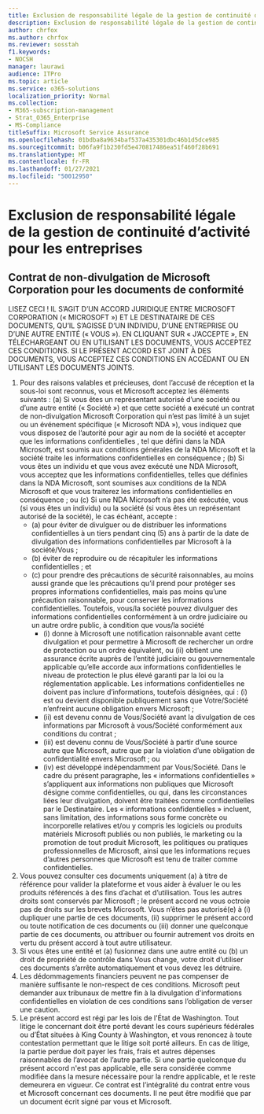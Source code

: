 ```yaml
---
title: Exclusion de responsabilité légale de la gestion de continuité d’activité pour les entreprises
description: Exclusion de responsabilité légale de la gestion de continuité d’activité pour les entreprises
author: chrfox
ms.author: chrfox
ms.reviewer: sosstah
f1.keywords:
- NOCSH
manager: laurawi
audience: ITPro
ms.topic: article
ms.service: o365-solutions
localization_priority: Normal
ms.collection:
- M365-subscription-management
- Strat_O365_Enterprise
- MS-Compliance
titleSuffix: Microsoft Service Assurance
ms.openlocfilehash: 01bdba8a9634baf537a435301dbc46b1d5dce985
ms.sourcegitcommit: b06fa9f1b230fd5e470817486ea51f460f28b691
ms.translationtype: MT
ms.contentlocale: fr-FR
ms.lasthandoff: 01/27/2021
ms.locfileid: "50012950"
---
```

# <a name="enterprise-business-continuity-management-legal-disclaimer"></a>Exclusion de responsabilité légale de la gestion de continuité d’activité pour les entreprises

## <a name="microsoft-corporation-non-disclosure-agreement-for-compliance-materials"></a>Contrat de non-divulgation de Microsoft Corporation pour les documents de conformité

LISEZ CECI ! IL S’AGIT D’UN ACCORD JURIDIQUE ENTRE MICROSOFT CORPORATION (« MICROSOFT ») ET LE DESTINATAIRE DE CES DOCUMENTS, QU’IL S’AGISSE D’UN INDIVIDU, D’UNE ENTREPRISE OU D’UNE AUTRE ENTITÉ (« VOUS »). EN CLIQUANT SUR « J’ACCEPTE », EN TÉLÉCHARGEANT OU EN UTILISANT LES DOCUMENTS, VOUS ACCEPTEZ CES CONDITIONS. SI LE PRÉSENT ACCORD EST JOINT À DES DOCUMENTS, VOUS ACCEPTEZ CES CONDITIONS EN ACCÉDANT OU EN UTILISANT LES DOCUMENTS JOINTS.

1. Pour des raisons valables et précieuses, dont l’accusé de réception et la sous-loi sont reconnus, vous et Microsoft acceptez les éléments suivants : (a) Si vous êtes un représentant autorisé d’une société ou d’une autre entité (« Société ») et que cette société a exécuté un contrat de non-divulgation Microsoft Corporation qui n’est pas limité à un sujet ou un événement spécifique (« Microsoft NDA »), vous indiquez que vous disposez de l’autorité pour agir au nom de la société et accepter que les informations confidentielles , tel que défini dans la NDA Microsoft, est soumis aux conditions générales de la NDA Microsoft et la société traite les informations confidentielles en conséquence ; (b) Si vous êtes un individu et que vous avez exécuté une NDA Microsoft, vous acceptez que les informations confidentielles, telles que définies dans la NDA Microsoft, sont soumises aux conditions de la NDA Microsoft et que vous traiterez les informations confidentielles en conséquence ; ou (c) Si une NDA Microsoft n’a pas été exécutée, vous (si vous êtes un individu) ou la société (si vous êtes un représentant autorisé de la société), le cas échéant, accepte : 
    - (a) pour éviter de divulguer ou de distribuer les informations confidentielles à un tiers pendant cinq (5) ans à partir de la date de divulgation des informations confidentielles par Microsoft à la société/Vous ; 
    - (b) éviter de reproduire ou de récapituler les informations confidentielles ; et 
    - (c) pour prendre des précautions de sécurité raisonnables, au moins aussi grande que les précautions qu’il prend pour protéger ses propres informations confidentielles, mais pas moins qu’une précaution raisonnable, pour conserver les informations confidentielles. Toutefois, vous/la société pouvez divulguer des informations confidentielles conformément à un ordre judiciaire ou un autre ordre public, à condition que vous/la société 
        - (i) donne à Microsoft une notification raisonnable avant cette divulgation et pour permettre à Microsoft de rechercher un ordre de protection ou un ordre équivalent, ou (ii) obtient une assurance écrite auprès de l’entité judiciaire ou gouvernementale applicable qu’elle accorde aux informations confidentielles le niveau de protection le plus élevé garanti par la loi ou la réglementation applicable. Les informations confidentielles ne doivent pas inclure d’informations, toutefois désignées, qui : (i) est ou devient disponible publiquement sans que Votre/Société n’enfreint aucune obligation envers Microsoft ; 
        - (ii) est devenu connu de Vous/Société avant la divulgation de ces informations par Microsoft à vous/Société conformément aux conditions du contrat ;
        - (iii) est devenu connu de Vous/Société à partir d’une source autre que Microsoft, autre que par la violation d’une obligation de confidentialité envers Microsoft ; ou
        - (iv) est développé indépendamment par Vous/Société. Dans le cadre du présent paragraphe, les « informations confidentielles » s’appliquent aux informations non publiques que Microsoft désigne comme confidentielles, ou qui, dans les circonstances liées leur divulgation, doivent être traitées comme confidentielles par le Destinataire. Les « informations confidentielles » incluent, sans limitation, des informations sous forme concrète ou incorporelle relatives et/ou y compris les logiciels ou produits matériels Microsoft publiés ou non publiés, le marketing ou la promotion de tout produit Microsoft, les politiques ou pratiques professionnelles de Microsoft, ainsi que les informations reçues d’autres personnes que Microsoft est tenu de traiter comme confidentielles.
2. Vous pouvez consulter ces documents uniquement (a) à titre de référence pour valider la plateforme et vous aider à évaluer le ou les produits référencés à des fins d’achat et d’utilisation. Tous les autres droits sont conservés par Microsoft ; le présent accord ne vous octroie pas de droits sur les brevets Microsoft. Vous n’êtes pas autorisé(e) à (i) dupliquer une partie de ces documents, (ii) supprimer le présent accord ou toute notification de ces documents ou (iii) donner une quelconque partie de ces documents, ou attribuer ou fournir autrement vos droits en vertu du présent accord à tout autre utilisateur. 
3. Si vous êtes une entité et (a) fusionnez dans une autre entité ou (b) un droit de propriété de contrôle dans Vous change, votre droit d’utiliser ces documents s’arrête automatiquement et vous devez les détruire. 
4. Les dédommagements financiers peuvent ne pas compenser de manière suffisante le non-respect de ces conditions.  Microsoft peut demander aux tribunaux de mettre fin à la divulgation d'informations confidentielles en violation de ces conditions sans l’obligation de verser une caution.  
5. Le présent accord est régi par les lois de l'État de Washington. Tout litige le concernant doit être porté devant les cours supérieurs fédérales ou d’État situées à King County à Washington, et vous renoncez à toute contestation permettant que le litige soit porté ailleurs. En cas de litige, la partie perdue doit payer les frais, frais et autres dépenses raisonnables de l’avocat de l’autre partie. Si une partie quelconque du présent accord n'est pas applicable, elle sera considérée comme modifiée dans la mesure nécessaire pour la rendre applicable, et le reste demeurera en vigueur. Ce contrat est l’intégralité du contrat entre vous et Microsoft concernant ces documents. Il ne peut être modifié que par un document écrit signé par vous et Microsoft.
